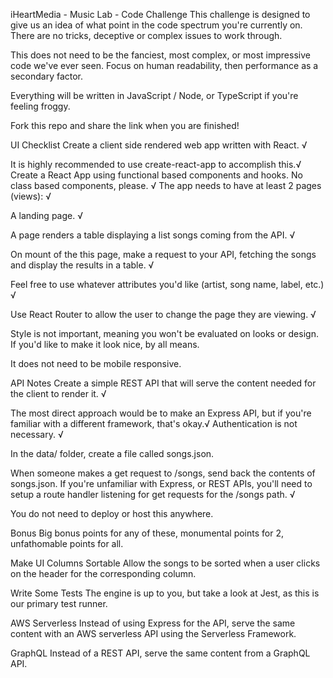 iHeartMedia - Music Lab - Code Challenge
This challenge is designed to give us an idea of what point in the code spectrum you're currently on. There are no tricks, deceptive or complex issues to work through.

This does not need to be the fanciest, most complex, or most impressive code we've ever seen. Focus on human readability, then performance as a secondary factor.

Everything will be written in JavaScript / Node, or TypeScript if you're feeling froggy.

Fork this repo and share the link when you are finished!

UI Checklist
Create a client side rendered web app written with React. √

It is highly recommended to use create-react-app to accomplish this.√
Create a React App using functional based components and hooks. No class based components, please. √
The app needs to have at least 2 pages (views): √

A landing page. √

A page renders a table displaying a list songs coming from the API. √

On mount of the this page, make a request to your API, fetching the songs and display the results in a table. √

Feel free to use whatever attributes you'd like (artist, song name, label, etc.) √

Use React Router to allow the user to change the page they are viewing. √

Style is not important, meaning you won't be evaluated on looks or design. If you'd like to make it look nice, by all means.

It does not need to be mobile responsive.

API Notes
Create a simple REST API that will serve the content needed for the client to render it. √

The most direct approach would be to make an Express API, but if you're familiar with a different framework, that's okay.√
Authentication is not necessary. √

In the data/ folder, create a file called songs.json. 

When someone makes a get request to /songs, send back the contents of songs.json. 
If you're unfamiliar with Express, or REST APIs, you'll need to setup a route handler listening for get requests for the /songs path. √

You do not need to deploy or host this anywhere.

Bonus
Big bonus points for any of these, monumental points for 2, unfathomable points for all.

Make UI Columns Sortable
Allow the songs to be sorted when a user clicks on the header for the corresponding column.

Write Some Tests
The engine is up to you, but take a look at Jest, as this is our primary test runner.

AWS Serverless
Instead of using Express for the API, serve the same content with an AWS serverless API using the Serverless Framework.

GraphQL
Instead of a REST API, serve the same content from a GraphQL API.